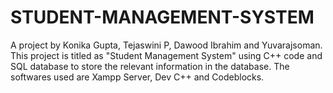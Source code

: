 # STUDENT-MANAGEMENT-SYSTEM
A project by Konika Gupta, Tejaswini P, Dawood Ibrahim and Yuvarajsoman.
This project is titled as "Student Management System" using C++ code and SQL database to store the relevant information in the database.
The softwares used are Xampp Server, Dev C++ and Codeblocks.
